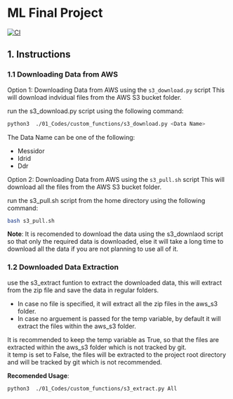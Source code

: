 # ML Final Project

[![CI](https://github.com/nogibjj/Diabetic-Retinopathy/actions/workflows/cicd.yml/badge.svg)](https://github.com/nogibjj/Diabetic-Retinopathy/actions/workflows/cicd.yml)


## 1. Instructions

### 1.1 Downloading Data from AWS

Option 1: Downloading Data from AWS using the ``s3_download.py`` script
This will download indvidual files from the AWS S3 bucket folder.

run the s3_download.py script using the following command:
```bash
python3  ./01_Codes/custom_functions/s3_download.py <Data Name>
```
The Data Name can be one of the following:
- Messidor
- Idrid
- Ddr

Option 2: Downloading Data from AWS using the ``s3_pull.sh`` script
This will download all the files from the AWS S3 bucket folder.

run the s3_pull.sh script from the home directory using the following command:
```bash
bash s3_pull.sh
```

**Note**: It is recomended to download the data using the s3_downlaod script so that only the required data is downloaded, else it will take a long time to download all the data if you are not planning to use all of it.

### 1.2 Downloaded Data Extraction

use the s3_extract funtion to extract the downloaded data, this will extract from the zip file and save the data in regular folders.

- In case no file is specified, it will extract all the zip files in the aws_s3 folder.
- In case no arguement is passed for the temp variable, by default it will extract the files within the aws_s3 folder.

It is recommended to keep the temp variable as True, so that the files are extracted within the aws_s3 folder which is not tracked by git.      
it temp is set to False, the files will be extracted to the project root directory and will be tracked by git which is not recommended.

**Recomended Usage**:

```bash
python3  ./01_Codes/custom_functions/s3_extract.py All
```
